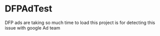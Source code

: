 # DFPAdTest
DFP ads are taking so much time to load this project is for detecting this issue with google Ad team
